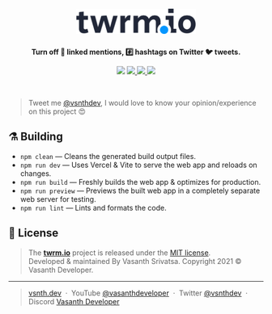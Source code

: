 <h5 align="center">
    <a href="https://twrm.io" target="_blank" rel="noopener"><img src="./media/renders/logo.svg" alt="twrm.io" height="50"></a>
</h5>
<p align="center"><strong>Turn off 🔗 linked mentions, #️⃣ hashtags on Twitter 🐦 tweets.</strong></p>
<p align="center">
    <a target="_blank" rel="noopener">
        <img src="https://img.shields.io/badge/Vercel-2F2625?style=flat-square&logo=vercel&logoColor=white">
    </a>
    <a href="https://github.com/vsnthdev/twrm.io/issues">
        <img src="https://img.shields.io/github/issues/vsnthdev/twrm.io.svg?style=flat-square">
    </a>
    <a href="https://github.com/vsnthdev/twrm.io/commits/main">
        <img src="https://img.shields.io/github/last-commit/vsnthdev/twrm.io.svg?style=flat-square">
    </a>
    <a href="https://vas.cx/discord">
        <img src="https://img.shields.io/discord/600920475341946893?color=5865F2&label=Discord&logo=discord&logoColor=white&style=flat-square">
    </a>
</p>
<br>

<!-- header -->

<!-- full description -->

> Tweet me <a target="_blank" rel="noopener" href="https://vas.cx/twitter">@vsnthdev</a>, I would love to know your opinion/experience on this project 😍

<!-- ## 📘 Usage -->

<!-- ## 🛠 Tooling -->

## ⚗️ Building

-   `npm clean` — Cleans the generated build output files.
-   `npm run dev` — Uses Vercel & Vite to serve the web app and reloads on changes.
-   `npm run build` — Freshly builds the web app & optimizes for production.
-   `npm run preview` — Previews the built web app in a completely separate web server for testing.
-   `npm run lint` — Lints and formats the code.

<!-- footer -->

## 📰 License

> The **[twrm.io](https://twrm.io)** project is released under the [MIT license](LICENSE.md). <br> Developed &amp; maintained By Vasanth Srivatsa. Copyright 2021 © Vasanth Developer.

<hr>

> <a href="https://vsnth.dev" target="_blank" rel="noopener">vsnth.dev</a> &nbsp;&middot;&nbsp;
> YouTube <a href="https://vas.cx/videos" target="_blank" rel="noopener">@vasanthdeveloper</a> &nbsp;&middot;&nbsp;
> Twitter <a href="https://vas.cx/twitter" target="_blank" rel="noopener">@vsnthdev</a> &nbsp;&middot;&nbsp;
> Discord <a href="https://vas.cx/discord" target="_blank" rel="noopener">Vasanth Developer</a>
